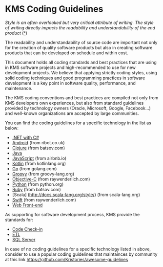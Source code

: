 # KMS Coding Guidelines

_Style is an often overlooked but very critical attribute of writing. The style of writing directly impacts the readability and understandability of the end product_ ([*](http://www.adaic.org/resources/add_content/docs/95style/95style.pdf))

The readability and understandability of source code are important not only for the creation of quality software products but also in creating software products that can be developed on schedule and within cost.

This document holds all coding standards and best practices that are using in KMS software projects and high-recommended to use for new development projects. We believe that applying strictly coding styles, using solid coding techniques and good programming practices in software development is a key point in software quality, performance, and maintenance.

The KMS coding conventions and best practices are compiled not only from KMS developers own experiences, but also from standard guidelines provided by technology owners (Oracle, Microsoft, Google, Facebook...) and well-known organizations are accepted by large communities.

You can find the coding guidelines for a specific technology in the list as below:

* [.NET with C#](dotnet.md)
* [Android](https://github.com/ribot/android-guidelines/blob/master/project_and_code_guidelines.md) (from ribot.co.uk)
* [Clojure](https://github.com/bbatsov/clojure-style-guide) (from batsov.com)
* [Java](java.md)
* [JavaScript](https://github.com/airbnb/javascript/blob/master/README.md) (from airbnb.io)
* [Kotlin](https://kotlinlang.org/docs/reference/coding-conventions.html) (from kotlinlang.org)
* [Go](https://golang.org/doc/effective_go.html) (from golang.com)
* [Groovy](http://groovy-lang.org/style-guide.html) (from groovy-lang.org)
* [Objective-C](https://github.com/raywenderlich/objective-c-style-guide) (from raywenderlich.com)
* [Python](https://www.python.org/dev/peps/pep-0008/) (from python.org)
* [Ruby](https://github.com/bbatsov/ruby-style-guide) (from batsov.com)
* [Scala] (http://docs.scala-lang.org/style/) (from scala-lang.org)
* [Swift](https://github.com/raywenderlich/swift-style-guide) (from raywenderlich.com)
* [Web Front-end](web-front-end.md)

As supporting for software development process, KMS provide the standards for:

* [Code Check-in](code-checkin.md)
* [ETL](etl/README.md)
* [SQL Server](sql-server.md)

In case of no coding guidelines for a specific technology listed in above, consider to use a popular coding guidelines that maintainces by community at this link https://github.com/Kristories/awesome-guidelines
